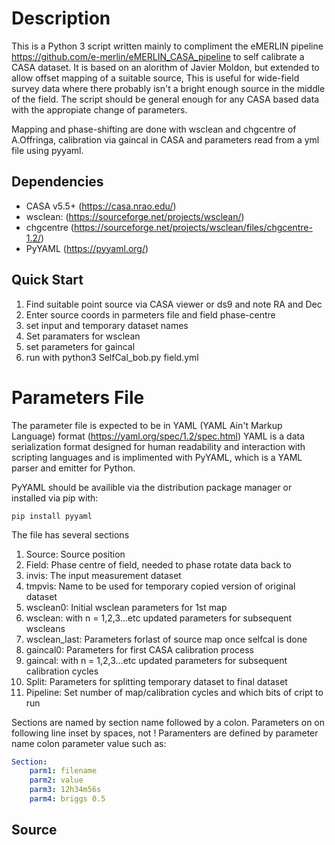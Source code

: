 # Description
This is a Python 3 script written mainly to compliment the eMERLIN pipeline https://github.com/e-merlin/eMERLIN_CASA_pipeline
to self calibrate a CASA dataset. It is based on an alorithm of Javier Moldon, but extended to allow offset mapping of a suitable source, This is useful for wide-field survey data where there probably isn't a bright enough source in the middle of the field. The script should be general enough for any CASA based data with the appropiate change of parameters. 

Mapping and phase-shifting are done with wsclean and chgcentre of A.Offringa, calibration via gaincal in CASA and parameters read from a yml file using pyyaml.

## Dependencies
* CASA v5.5+ (https://casa.nrao.edu/)
* wsclean: (https://sourceforge.net/projects/wsclean/)
* chgcentre (https://sourceforge.net/projects/wsclean/files/chgcentre-1.2/)
* PyYAML (https://pyyaml.org/)

## Quick Start
1. Find suitable point source via CASA viewer or ds9 and note RA and Dec
1. Enter source coords in parmeters file and field phase-centre
1. set input and temporary dataset names
1. Set paramaters for wsclean
1. set parameters for gaincal
1. run with python3 SelfCal_bob.py field.yml

# Parameters File
The parameter file is expected to be in YAML (YAML Ain't Markup Language) format (https://yaml.org/spec/1.2/spec.html)
YAML is a data serialization format designed for human readability and interaction with scripting languages and is implimented with PyYAML, which is a YAML parser and emitter for Python.

PyYAML should be availible via the distribution package manager or installed via pip with:

```
pip install pyyaml
```
The file has several sections 
1. Source: Source position
1. Field: Phase centre of field, needed to phase rotate data back to
1. invis: The input measurement dataset
1. tmpvis: Name to be used for temporary copied version of original dataset
1. wsclean0: Initial wsclean parameters for 1st map
1. wsclean<n>: with n = 1,2,3...etc updated parameters for subsequent wscleans
1. wsclean_last: Parameters forlast of source map once selfcal is done
1. gaincal0: Parameters for first CASA calibration process
1. gaincal<n>: with n = 1,2,3...etc updated parameters for subsequent calibration cycles
1. Split: Parameters for splitting temporary dataset to final dataset
1. Pipeline: Set number of map/calibration cycles and which bits of cript to run

Sections are named by section name followed by a colon. Parameters on on following line inset by spaces, not <TAB>!
Paramenters are defined by parameter name colon parameter value such as:
 
```yaml
Section:
    parm1: filename
    parm2: value
    parm3: 12h34m56s
    parm4: briggs 0.5
```

## Source


